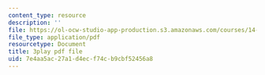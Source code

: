 ```yaml
---
content_type: resource
description: ''
file: https://ol-ocw-studio-app-production.s3.amazonaws.com/courses/14-13-psychology-and-economics-spring-2020/7e4aa5ac27a1d4ecf74cb9cbf52456a8_lD_73cro7wc.pdf
file_type: application/pdf
resourcetype: Document
title: 3play pdf file
uid: 7e4aa5ac-27a1-d4ec-f74c-b9cbf52456a8
---
```

